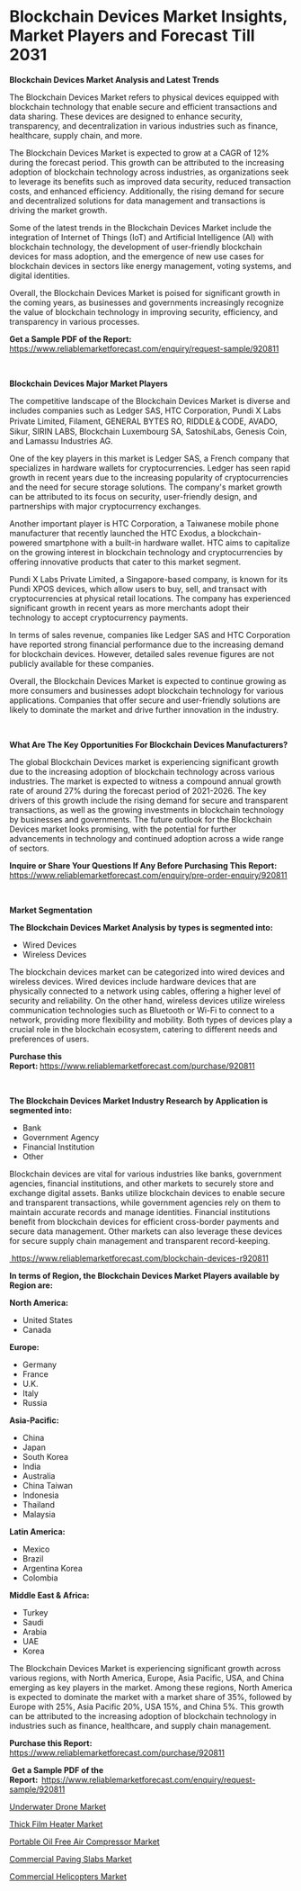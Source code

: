 <p><h1>Blockchain Devices Market Insights, Market Players and Forecast Till 2031</h1></p><p><strong>Blockchain Devices Market Analysis and Latest Trends</strong></p>
<p><p>The Blockchain Devices Market refers to physical devices equipped with blockchain technology that enable secure and efficient transactions and data sharing. These devices are designed to enhance security, transparency, and decentralization in various industries such as finance, healthcare, supply chain, and more.</p><p>The Blockchain Devices Market is expected to grow at a CAGR of 12% during the forecast period. This growth can be attributed to the increasing adoption of blockchain technology across industries, as organizations seek to leverage its benefits such as improved data security, reduced transaction costs, and enhanced efficiency. Additionally, the rising demand for secure and decentralized solutions for data management and transactions is driving the market growth.</p><p>Some of the latest trends in the Blockchain Devices Market include the integration of Internet of Things (IoT) and Artificial Intelligence (AI) with blockchain technology, the development of user-friendly blockchain devices for mass adoption, and the emergence of new use cases for blockchain devices in sectors like energy management, voting systems, and digital identities.</p><p>Overall, the Blockchain Devices Market is poised for significant growth in the coming years, as businesses and governments increasingly recognize the value of blockchain technology in improving security, efficiency, and transparency in various processes.</p></p>
<p><strong>Get a Sample PDF of the Report:&nbsp;</strong> <a href="https://www.reliablemarketforecast.com/enquiry/request-sample/920811">https://www.reliablemarketforecast.com/enquiry/request-sample/920811</a></p>
<p>&nbsp;</p>
<p><strong>Blockchain Devices Major Market Players</strong></p>
<p><p>The competitive landscape of the Blockchain Devices Market is diverse and includes companies such as Ledger SAS, HTC Corporation, Pundi X Labs Private Limited, Filament, GENERAL BYTES RO, RIDDLE＆CODE, AVADO, Sikur, SIRIN LABS, Blockchain Luxembourg SA, SatoshiLabs, Genesis Coin, and Lamassu Industries AG. </p><p>One of the key players in this market is Ledger SAS, a French company that specializes in hardware wallets for cryptocurrencies. Ledger has seen rapid growth in recent years due to the increasing popularity of cryptocurrencies and the need for secure storage solutions. The company's market growth can be attributed to its focus on security, user-friendly design, and partnerships with major cryptocurrency exchanges.</p><p>Another important player is HTC Corporation, a Taiwanese mobile phone manufacturer that recently launched the HTC Exodus, a blockchain-powered smartphone with a built-in hardware wallet. HTC aims to capitalize on the growing interest in blockchain technology and cryptocurrencies by offering innovative products that cater to this market segment.</p><p>Pundi X Labs Private Limited, a Singapore-based company, is known for its Pundi XPOS devices, which allow users to buy, sell, and transact with cryptocurrencies at physical retail locations. The company has experienced significant growth in recent years as more merchants adopt their technology to accept cryptocurrency payments.</p><p>In terms of sales revenue, companies like Ledger SAS and HTC Corporation have reported strong financial performance due to the increasing demand for blockchain devices. However, detailed sales revenue figures are not publicly available for these companies.</p><p>Overall, the Blockchain Devices Market is expected to continue growing as more consumers and businesses adopt blockchain technology for various applications. Companies that offer secure and user-friendly solutions are likely to dominate the market and drive further innovation in the industry.</p></p>
<p>&nbsp;</p>
<p><strong>What Are The Key Opportunities For Blockchain Devices Manufacturers?</strong></p>
<p><p>The global Blockchain Devices market is experiencing significant growth due to the increasing adoption of blockchain technology across various industries. The market is expected to witness a compound annual growth rate of around 27% during the forecast period of 2021-2026. The key drivers of this growth include the rising demand for secure and transparent transactions, as well as the growing investments in blockchain technology by businesses and governments. The future outlook for the Blockchain Devices market looks promising, with the potential for further advancements in technology and continued adoption across a wide range of sectors.</p></p>
<p><strong>Inquire or Share Your Questions If Any Before Purchasing This Report:</strong> <a href="https://www.reliablemarketforecast.com/enquiry/pre-order-enquiry/920811">https://www.reliablemarketforecast.com/enquiry/pre-order-enquiry/920811</a></p>
<p>&nbsp;</p>
<p><strong>Market Segmentation</strong></p>
<p><strong>The Blockchain Devices Market Analysis by types is segmented into:</strong></p>
<p><ul><li>Wired Devices</li><li>Wireless Devices</li></ul></p>
<p><p>The blockchain devices market can be categorized into wired devices and wireless devices. Wired devices include hardware devices that are physically connected to a network using cables, offering a higher level of security and reliability. On the other hand, wireless devices utilize wireless communication technologies such as Bluetooth or Wi-Fi to connect to a network, providing more flexibility and mobility. Both types of devices play a crucial role in the blockchain ecosystem, catering to different needs and preferences of users.</p></p>
<p><strong>Purchase this Report:&nbsp;</strong><a href="https://www.reliablemarketforecast.com/purchase/920811">https://www.reliablemarketforecast.com/purchase/920811</a></p>
<p>&nbsp;</p>
<p><strong>The Blockchain Devices Market Industry Research by Application is segmented into:</strong></p>
<p><ul><li>Bank</li><li>Government Agency</li><li>Financial Institution</li><li>Other</li></ul></p>
<p><p>Blockchain devices are vital for various industries like banks, government agencies, financial institutions, and other markets to securely store and exchange digital assets. Banks utilize blockchain devices to enable secure and transparent transactions, while government agencies rely on them to maintain accurate records and manage identities. Financial institutions benefit from blockchain devices for efficient cross-border payments and secure data management. Other markets can also leverage these devices for secure supply chain management and transparent record-keeping.</p></p>
<p><a href="https://www.reliablemarketforecast.com/blockchain-devices-r920811">&nbsp;https://www.reliablemarketforecast.com/blockchain-devices-r920811</a></p>
<p><strong>In terms of Region, the Blockchain Devices Market Players available by Region are:</strong></p>
<p>
    <p> <strong> North America: </strong>
        <ul>
            <li>United States</li>
            <li>Canada</li>
        </ul>
        </p> 
    <p> <strong> Europe: </strong>
        <ul>
            <li>Germany</li>
            <li>France</li>
            <li>U.K.</li>
            <li>Italy</li>
            <li>Russia</li>
        </ul>
        </p> 
    <p> <strong> Asia-Pacific: </strong>
        <ul>
            <li>China</li>
            <li>Japan</li>
            <li>South Korea</li>
            <li>India</li>
            <li>Australia</li>
            <li>China Taiwan</li>
            <li>Indonesia</li>
            <li>Thailand</li>
            <li>Malaysia</li>
        </ul>
        </p> 
    <p> <strong> Latin America: </strong>
        <ul>
            <li>Mexico</li>
            <li>Brazil</li>
            <li>Argentina Korea</li>
            <li>Colombia</li>
        </ul>
        </p> 
    <p> <strong> Middle East & Africa: </strong>
        <ul>
            <li>Turkey</li>
            <li>Saudi</li>
            <li>Arabia</li>
            <li>UAE</li>
            <li>Korea</li>
        </ul>
    </p>
    </p>
<p><p>The Blockchain Devices Market is experiencing significant growth across various regions, with North America, Europe, Asia Pacific, USA, and China emerging as key players in the market. Among these regions, North America is expected to dominate the market with a market share of 35%, followed by Europe with 25%, Asia Pacific 20%, USA 15%, and China 5%. This growth can be attributed to the increasing adoption of blockchain technology in industries such as finance, healthcare, and supply chain management.</p></p>
<p><strong>Purchase this Report: </strong><a href="https://www.reliablemarketforecast.com/purchase/920811">https://www.reliablemarketforecast.com/purchase/920811</a></p>
<p>&nbsp;<strong>Get a Sample PDF of the Report:&nbsp;&nbsp;</strong><a href="https://www.reliablemarketforecast.com/enquiry/request-sample/920811">https://www.reliablemarketforecast.com/enquiry/request-sample/920811</a></p>
<p><strong></strong></p>
<p><p><a href="https://medium.com/@alyciaebert/underwater-drone-market-overview-global-market-trends-and-future-prospects-from-2024-to-2031-77d27f66ad15">Underwater Drone Market</a></p><p><a href="https://medium.com/@barbarakbess8920/thick-film-heater-market-growth-outlook-from-2024-to-2031-and-it-is-projecting-at-6-7-013f275356db">Thick Film Heater Market</a></p><p><a href="https://medium.com/@holtman5974/global-portable-oil-free-air-compressor-market-trends-insights-into-growth-opportunities-and-c54ed789a040">Portable Oil Free Air Compressor Market</a></p><p><a href="https://github.com/vimar16th/Market-Research-Report-List-6/blob/main/commercial-paving-slabs-market.md">Commercial Paving Slabs Market</a></p><p><a href="https://github.com/JameTravis/Market-Research-Report-List-6/blob/main/commercial-helicopters-market.md">Commercial Helicopters Market</a></p></p>